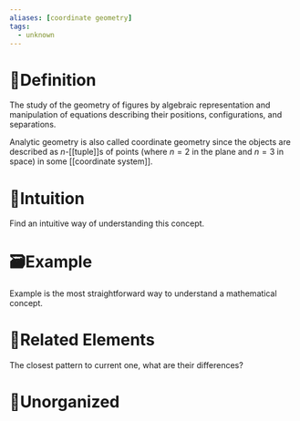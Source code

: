 ```yaml
---
aliases: [coordinate geometry]
tags:
  - unknown
---
```



# 📝Definition
The study of the geometry of figures by algebraic representation and manipulation of equations describing their positions, configurations, and separations.

Analytic geometry is also called coordinate geometry since the objects are described as $n$-[[tuple]]s of points (where $n=2$ in the plane and $n=3$ in space) in some [[coordinate system]].

# 🧠Intuition
Find an intuitive way of understanding this concept.

# 🗃Example
Example is the most straightforward way to understand a mathematical concept.

# 🌱Related Elements
The closest pattern to current one, what are their differences?


# 🍂Unorganized